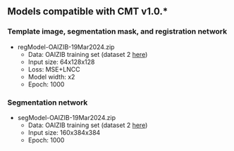 

## Models compatible with CMT v1.0.\*

### Template image, segmentation mask, and registration network

- regModel-OAIZIB-19Mar2024.zip
  - Data: OAIZIB training set (dataset 2 [here](https://github.com/YongchengYAO/CartiMorph#2-data))
  - Input size: 64x128x128
  - Loss: MSE+LNCC
  - Model width: x2
  - Epoch: 1000

### Segmentation network

- segModel-OAIZIB-19Mar2024.zip
  - Data: OAIZIB training set (dataset 2 [here](https://github.com/YongchengYAO/CartiMorph#2-data))
  - Input size: 160x384x384
  - Epoch: 1000
